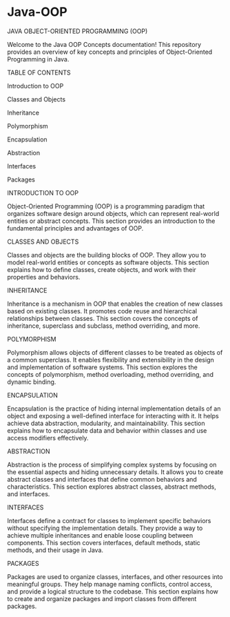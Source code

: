 # Java-OOP
JAVA OBJECT-ORIENTED PROGRAMMING (OOP) 

Welcome to the Java OOP Concepts documentation! This repository provides an overview of key concepts and principles of Object-Oriented Programming in Java.

TABLE OF CONTENTS

Introduction to OOP

Classes and Objects

Inheritance

Polymorphism

Encapsulation

Abstraction

Interfaces

Packages

INTRODUCTION TO OOP

Object-Oriented Programming (OOP) is a programming paradigm that organizes software design around objects, which can represent real-world entities or abstract concepts. This section provides an introduction to the fundamental principles and advantages of OOP.

CLASSES AND OBJECTS

Classes and objects are the building blocks of OOP. They allow you to model real-world entities or concepts as software objects. This section explains how to define classes, create objects, and work with their properties and behaviors.

INHERITANCE

Inheritance is a mechanism in OOP that enables the creation of new classes based on existing classes. It promotes code reuse and hierarchical relationships between classes. This section covers the concepts of inheritance, superclass and subclass, method overriding, and more.

POLYMORPHISM

Polymorphism allows objects of different classes to be treated as objects of a common superclass. It enables flexibility and extensibility in the design and implementation of software systems. This section explores the concepts of polymorphism, method overloading, method overriding, and dynamic binding.

ENCAPSULATION

Encapsulation is the practice of hiding internal implementation details of an object and exposing a well-defined interface for interacting with it. It helps achieve data abstraction, modularity, and maintainability. This section explains how to encapsulate data and behavior within classes and use access modifiers effectively.

ABSTRACTION

Abstraction is the process of simplifying complex systems by focusing on the essential aspects and hiding unnecessary details. It allows you to create abstract classes and interfaces that define common behaviors and characteristics. This section explores abstract classes, abstract methods, and interfaces.

INTERFACES

Interfaces define a contract for classes to implement specific behaviors without specifying the implementation details. They provide a way to achieve multiple inheritances and enable loose coupling between components. This section covers interfaces, default methods, static methods, and their usage in Java.

PACKAGES

Packages are used to organize classes, interfaces, and other resources into meaningful groups. They help manage naming conflicts, control access, and provide a logical structure to the codebase. This section explains how to create and organize packages and import classes from different packages.
